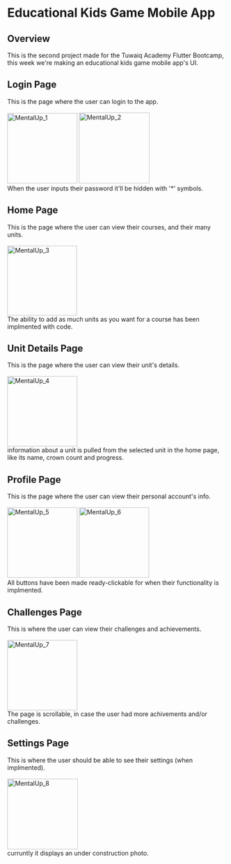 # Educational Kids Game Mobile App

## Overview
This is the second project made for the Tuwaiq Academy Flutter Bootcamp, this week we're making an educational kids game mobile app's UI.


## Login Page
This is the page where the user can login to the app.
<br>
<br>
<img width="161" alt="MentalUp_1" src="https://github.com/hmody360/Project-2/assets/98014312/6c233766-6b68-4674-ac09-818e7879749a">
<img width="162" alt="MentalUp_2" src="https://github.com/hmody360/Project-2/assets/98014312/92d46100-795e-49f0-93fd-7ed3039a6d2a">
<br>
When the user inputs their password it'll be hidden with '*' symbols.

## Home Page
This is the page where the user can view their courses, and their many units.
<br>
<br>
<img width="160" alt="MentalUp_3" src="https://github.com/hmody360/Project-2/assets/98014312/08b4fd8b-6278-4235-a312-6c27c624192f">
<br>
The ability to add as much units as you want for a course has been implmented with code.

## Unit Details Page
This is the page where the user can view their unit's details.
<br>
<br>
<img width="161" alt="MentalUp_4" src="https://github.com/hmody360/Project-2/assets/98014312/b7ce195b-0b9a-43a5-994c-cf9e4c0a18ad">
<br>
information about a unit is pulled from the selected unit in the home page, like its name, crown count and progress.

## Profile Page
This is the page where the user can view their personal account's info.
<br>
<br>
<img width="161" alt="MentalUp_5" src="https://github.com/hmody360/Project-2/assets/98014312/7df7d9bc-a091-459a-a5f0-35c0b6f5f11d">
<img width="161" alt="MentalUp_6" src="https://github.com/hmody360/Project-2/assets/98014312/57c0aab2-82ae-4344-872d-1041decd97f9">
<br>
All buttons have been made ready-clickable for when their functionality is implmented.

## Challenges Page
This is where the user can view their challenges and achievements.
<br>
<br>
<img width="161" alt="MentalUp_7" src="https://github.com/hmody360/Project-2/assets/98014312/ec24dadb-b7c9-4a53-8552-bbe3f9780ebb">
<br>
The page is scrollable, in case the user had more achivements and/or challenges.

## Settings Page
This is where the user should be able to see their settings (when implmented).
<br>
<br>
<img width="162" alt="MentalUp_8" src="https://github.com/hmody360/Project-2/assets/98014312/31525742-a445-4145-a681-c45851af664c">
<br>
curruntly it displays an under construction photo.